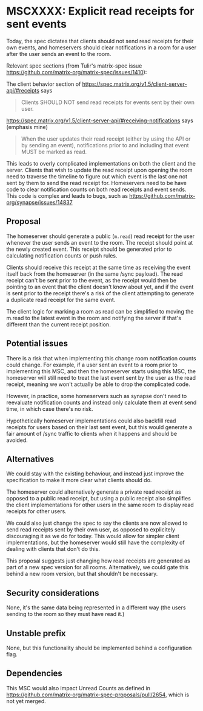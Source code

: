 # MSCXXXX: Explicit read receipts for sent events

Today, the spec dictates that clients should not send read receipts for their own events, and
homeservers should clear notifications in a room for a user after the user sends an event to the
room. 

Relevant spec sections (from Tulir's matrix-spec issue
https://github.com/matrix-org/matrix-spec/issues/1410):

The client behavior section of https://spec.matrix.org/v1.5/client-server-api/#receipts says

> Clients SHOULD NOT send read receipts for events sent by their own user.

https://spec.matrix.org/v1.5/client-server-api/#receiving-notifications says (emphasis mine)

> When the user updates their read receipt (either by using the API or by sending an event),
> notifications prior to and including that event MUST be marked as read.

This leads to overly complicated implementations on both the client and the server. Clients that
wish to update the read receipt upon opening the room need to traverse the timeline to figure out
which event is the last one not sent by them to send the read receipt for. Homeservers need to be
have code to clear notification counts on both read receipts and event sends. This code is complex
and leads to bugs, such as https://github.com/matrix-org/synapse/issues/14837

## Proposal

The homeserver should generate a public (`m.read`) read receipt for the user whenever the user
sends an event to the room. The receipt should point at the newly created event. This receipt should
be generated prior to calculating notification counts or push rules.

Clients should receive this receipt at the same time as receiving the event itself back from the
homeserver (in the same /sync payload). The read receipt can't be sent prior to the event, as the
receipt would then be pointing to an event that the client doesn't know about yet, and if the event
is sent prior to the receipt there's a risk of the client attempting to generate a duplicate read
receipt for the same event.

The client logic for marking a room as read can be simplified to moving the m.read to the latest
event in the room and notifying the server if that's different than the current receipt position.

## Potential issues

There is a risk that when implementing this change room notification counts could change. For example,
if a user sent an event to a room prior to implementing this MSC, and then the homeserver starts using
this MSC, the homeserver will still need to treat the last event sent by the user as the read receipt,
meaning we won't actually be able to drop the complicated code.

However, in practice, some homeservers such as synapse don't need to reevaluate notification counts and
instead only calculate them at event send time, in which case there's no risk.

Hypothetically homeserver implementations could also backfill read receipts for users based on their
last sent event, but this would generate a fair amount of /sync traffic to clients when it happens and
should be avoided.

## Alternatives

We could stay with the existing behaviour, and instead just improve the specification to make it more
clear what clients should do.

The homeserver could alternatively generate a private read receipt as opposed to a public read receipt,
but using a public receipt also simplifies the client implementations for other users in the same room
to display read receipts for other users. 

We could also just change the spec to say the clients are now allowed to send read receipts sent by their
own user, as opposed to explicitely discouraging it as we do for today. This would allow for simpler
client implementations, but the homeserver would still have the complexity of dealing with clients that
don't do this.

This proposal suggests just changing how read receipts are generated as part of a new spec version for
all rooms. Alternatively, we could gate this behind a new room version, but that shouldn't be necessary.

## Security considerations

None, it's the same data being represented in a different way (the users sending to the room so they must
have read it.)

## Unstable prefix

None, but this functionality should be implemented behind a configuration flag.

## Dependencies

This MSC would also impact Unread Counts as defined in
https://github.com/matrix-org/matrix-spec-proposals/pull/2654, which is not yet merged.
